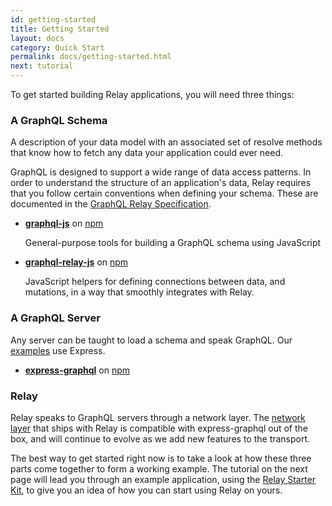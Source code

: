 ```yaml
---
id: getting-started
title: Getting Started
layout: docs
category: Quick Start
permalink: docs/getting-started.html
next: tutorial
---
```


To get started building Relay applications, you will need three things:

### A GraphQL Schema

A description of your data model with an associated set of resolve methods that know how to fetch any data your application could ever need.

GraphQL is designed to support a wide range of data access patterns. In order to understand the structure of an application's data, Relay requires that you follow certain conventions when defining your schema. These are documented in the [GraphQL Relay Specification](graphql-relay-specification.html).

- **[graphql-js](https://github.com/graphql/graphql-js)** on [npm](https://www.npmjs.com/package/graphql)

  General-purpose tools for building a GraphQL schema using JavaScript

- **[graphql-relay-js](https://github.com/graphql/graphql-relay-js)** on [npm](https://www.npmjs.com/package/graphql-relay)

  JavaScript helpers for defining connections between data, and mutations, in a way that smoothly integrates with Relay.

### A GraphQL Server

Any server can be taught to load a schema and speak GraphQL. Our [examples](https://github.com/relayjs/relay-examples) use Express.

- **[express-graphql](https://github.com/graphql/express-graphql)** on [npm](https://www.npmjs.com/package/express-graphql)

### Relay

Relay speaks to GraphQL servers through a network layer. The [network layer](https://github.com/facebook/relay/tree/master/packages/react-relay/classic/network-layer/default) that ships with Relay is compatible with express-graphql out of the box, and will continue to evolve as we add new features to the transport.

The best way to get started right now is to take a look at how these three parts come together to form a working example. The tutorial on the next page will lead you through an example application, using the [Relay Starter Kit](https://github.com/facebook/relay-starter-kit), to give you an idea of how you can start using Relay on yours.
